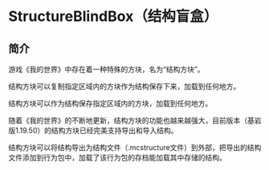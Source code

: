 # StructureBlindBox（结构盲盒）

## 简介

游戏《我的世界》中存在着一种特殊的方块，名为“结构方块”。

结构方块可以复制指定区域内的方块作为结构保存下来，加载到任何地方。

结构方块可以作为结构保存指定区域内的方块，加载到任何地方。

随着《我的世界》的不断地更新，结构方块的功能也越来越强大，目前版本（基岩版1.19.50）的结构方块已经完美支持导出和导入结构。

结构方块可以将结构导出为结构文件（.mcstructure文件）到外部，把导出的结构文件添加到行为包中，加载了该行为包的存档能加载其中存储的结构。


